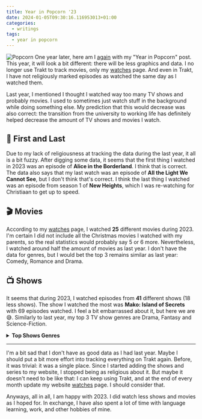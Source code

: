 ```yaml
---
title: Year in Popcorn '23
date: 2024-01-05T09:30:16.116953013+01:00
categories:
  - writings
tags:
  - year in popcorn
---
```


<style>
img.pyip22 {
  max-width: 100px;
  margin: 0;
}
</style>

![Popcorn](https://cdn.hacdias.com/media/2021-02-popcorn.gif?class=right+pixelated+pyip22) One year later, here am I [again](/2023/01/02/year-in-popcorn/) with my "Year in Popcorn" post. This year, it will look a bit different: there will be less graphics and data. I no longer use Trakt to track movies, only my [watches](/watches/) page. And even in Trakt, I have not religiously marked episodes as watched the same day as I watched them.

<!--more-->

Last year, I mentioned I thought I watched way too many TV shows and probably movies. I used to sometimes just watch stuff in the background while doing something else. My prediction that this would decrease was also correct: the transition from the university to working life has definitely helped decrease the amount of TV shows and movies I watch.

## 🏁 First and Last

Due to my lack of religiousness at tracking the data during the last year, it all is a bit fuzzy. After digging some data, it seems that the first thing I watched in 2023 was an episode of **Alice in the Borderland**. I think that is correct. The data also says that my last watch was an episode of **All the Light We Cannot See**, but I don't think that's correct. I think the last thing I watched was an episode from season 1 of **New Heights**, which I was re-watching for Christiaan to get up to speed.

## 🎬 Movies

According to my [watches](/watches/) page, I watched **25** different movies during 2023. I'm certain I did not include all the Christmas movies I watched with my parents, so the real statistics would probably say 5 or 6 more. Nevertheless, I watched around half the amount of movies as last year. I don't have the data for genres, but I would bet the top 3 remains similar as last year: Comedy, Romance and Drama.

## 📺 Shows

It seems that during 2023, I watched episodes from **41** different shows (18 less shows). The show I watched the most was **Mako: Island of Secrets** with 69 episodes watched. I feel a bit embarrassed about it, but here we are 😅. Similarly to last year, my top 3 TV show genres are Drama, Fantasy and Science-Fiction.

<details>
  <summary><strong>Top Shows Genres</strong></summary>

  | Genre           |   Count |   Percentage |
  |:----------------|--------:|-------------:|
  | Drama           |      31 |         28.2 |
  | Fantasy         |      13 |         11.8 |
  | Science-Fiction |      12 |         10.9 |
  | Comedy          |      11 |         10   |
  | Mystery         |       9 |          8.2 |
  | Action          |       7 |          6.4 |
  | Adventure       |       7 |          6.4 |
  | Crime           |       4 |          3.6 |
  | Horror          |       3 |          2.7 |
  | Animation       |       3 |          2.7 |
  | Romance         |       3 |          2.7 |
  | Reality         |       2 |          1.8 |
  | Family          |       2 |          1.8 |
  | Superhero       |       2 |          1.8 |
  | Documentary     |       1 |          0.9 |

</details>

---

I'm a bit sad that I don't have as good data as I had last year. Maybe I should put a bit more effort into tracking everything on Trakt again. Before, it was trivial: it was a single place. Since I started adding the shows and series to my website, I stopped being as religious about it. But maybe it doesn't need to be like that: I can keep using Trakt, and at the end of every month update my website [watches](/watches/) page. I should consider that.

Anyways, all in all, I am happy with 2023. I did watch less shows and movies as I hoped for. In exchange, I have also spent a lot of time with language learning, work, and other hobbies of mine.
